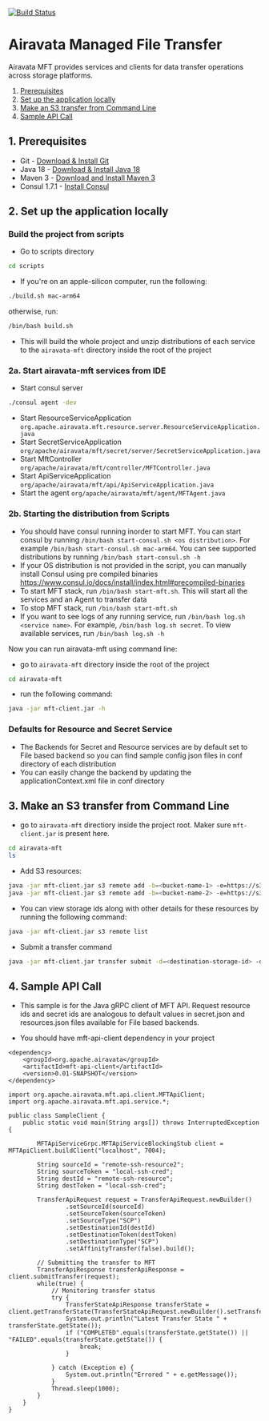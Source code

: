 [![Build Status](https://travis-ci.org/apache/airavata-mft.svg?branch=master)](https://travis-ci.org/apache/airavata-mft)


# Airavata Managed File Transfer
Airavata MFT provides services and clients for data transfer operations across storage platforms.

1. [Prerequisites](#prerequisites)
2. [Set up the application locally](#local-set-up)
3. [Make an S3 transfer from Command Line](#s3-transfer)
4. [Sample API Call](#sample-api-call)


## 1. Prerequisites<a name="prerequisites"/>
* Git - [Download & Install Git](https://git-scm.com/downloads)
* Java 18 - [Download & Install Java 18](https://jdk.java.net/18/)
* Maven 3 - [Download and Install Maven 3](https://maven.apache.org/install.html)
* Consul 1.7.1 - [Install Consul](https://releases.hashicorp.com/consul/)

## 2. Set up the application locally<a name="local-set-up"/>

### Build the project from scripts
* Go to scripts directory
```bash
cd scripts
```
* If you're on an apple-silicon computer, run the following:
```bash
./build.sh mac-arm64
```
otherwise, run:
```bash
/bin/bash build.sh
```
* This will build the whole project and unzip distributions of each service to the `airavata-mft` directory inside the root of the project

### 2a. Start airavata-mft services from IDE
* Start consul server
```bash
./consul agent -dev
```
* Start ResourceServiceApplication
`
org.apache.airavata.mft.resource.server.ResourceServiceApplication.java
`
* Start SecretServiceApplication
`
org/apache/airavata/mft/secret/server/SecretServiceApplication.java
`
* Start MftController
`
org/apache/airavata/mft/controller/MFTController.java
`
* Start ApiServiceApplication
`
org/apache/airavata/mft/api/ApiServiceApplication.java
`
* Start the agent
`
org/apache/airavata/mft/agent/MFTAgent.java
`

### 2b. Starting the distribution from Scripts
* You should have consul running inorder to start MFT. You can start consul by running ```/bin/bash start-consul.sh <os distribution>```.
  For example ```/bin/bash start-consul.sh mac-arm64```. You can see supported distributions by running ```/bin/bash start-consul.sh -h```
* If your OS distribution is not provided in the script, you can manually install Consul using pre compiled binaries https://www.consul.io/docs/install/index.html#precompiled-binaries
* To start MFT stack, run ```/bin/bash start-mft.sh```. This will start all the services and an Agent to transfer data
* To stop MFT stack, run ```/bin/bash start-mft.sh```
* If you want to see logs of any running service, run ```/bin/bash log.sh <service name>```. For example, ```/bin/bash log.sh secret```.
  To view available services, run  ```/bin/bash log.sh -h```

Now you can run airavata-mft using command line:
* go to `airavata-mft` directory inside the root of the project
```bash
cd airavata-mft
```
* run the following command:
```bash
java -jar mft-client.jar -h
```

### Defaults for Resource and Secret Service
* The Backends for Secret and Resource services are by default set to File based backend so you can find sample config json 
files in conf directory of each distribution
* You can easily change the backend by updating the applicationContext.xml file in conf directory

## 3. Make an S3 transfer from Command Line<a name="ss3-transfer"/>
* go to `airavata-mft` directiory inside the project root. Maker sure `mft-client.jar` is present here.
```bash
cd airavata-mft
ls
```
* Add S3 resources:
```bash
java -jar mft-client.jar s3 remote add -b=<bucket-name-1> -e=https://s3.us-east-2.amazonaws.com -k=<access-key-1> -n=<identifier-name-1> -r=us-east-2 -s=<secret-key-1>
java -jar mft-client.jar s3 remote add -b=<bucket-name-2> -e=https://s3.us-east-2.amazonaws.com -k=<access-key-2> -n=<identifier-name-2> -r=us-east-2 -s=<secret-key-2>
```
* You can view storage ids along with other details for these resources by running the following command:
```bash
java -jar mft-client.jar s3 remote list
```
* Submit a transfer command
```bash
java -jar mft-client.jar transfer submit -d=<destination-storage-id> -dp=test/test-file2.txt -s=<source-storage-id> -sp=test-file.txt
```

## 4. Sample API Call<a name="sample-api-call"/>

* This sample is for the Java gRPC client of MFT API. Request resource ids and secret ids are analogous to default values 
in secret.json and resources.json files available for File based backends. 

* You should have mft-api-client dependency in your project

```
<dependency>
    <groupId>org.apache.airavata</groupId>
    <artifactId>mft-api-client</artifactId>
    <version>0.01-SNAPSHOT</version>
</dependency>
```

```
import org.apache.airavata.mft.api.client.MFTApiClient;
import org.apache.airavata.mft.api.service.*;

public class SampleClient {
    public static void main(String args[]) throws InterruptedException {

        MFTApiServiceGrpc.MFTApiServiceBlockingStub client = MFTApiClient.buildClient("localhost", 7004);

        String sourceId = "remote-ssh-resource2";
        String sourceToken = "local-ssh-cred";
        String destId = "remote-ssh-resource";
        String destToken = "local-ssh-cred";

        TransferApiRequest request = TransferApiRequest.newBuilder()
                .setSourceId(sourceId)
                .setSourceToken(sourceToken)
                .setSourceType("SCP")
                .setDestinationId(destId)
                .setDestinationToken(destToken)
                .setDestinationType("SCP")
                .setAffinityTransfer(false).build();

        // Submitting the transfer to MFT
        TransferApiResponse transferApiResponse = client.submitTransfer(request);
        while(true) {
            // Monitoring transfer status
            try {
                TransferStateApiResponse transferState = client.getTransferState(TransferStateApiRequest.newBuilder().setTransferId(transferApiResponse.getTransferId()).build());
                System.out.println("Latest Transfer State " + transferState.getState());
                if ("COMPLETED".equals(transferState.getState()) || "FAILED".equals(transferState.getState()) {
                    break;
                }

            } catch (Exception e) {
                System.out.println("Errored " + e.getMessage());
            }
            Thread.sleep(1000);
        }
    }
}
```